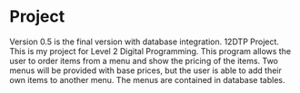 # Project
Version 0.5 is the final version with database integration.
12DTP Project. 
This is my project for Level 2 Digital Programming. 
This program allows the user to order items from a menu and show the pricing of the items.
Two menus will be provided with base prices, but the user is able to add their own items to another menu. 
The menus are contained in database tables. 
